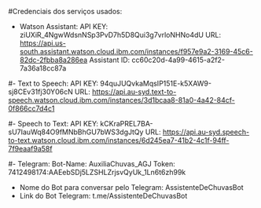 #Credenciais dos serviços usados:
- Watson Assistant:
	API KEY: ziUXiR_4NgwWdsnNSp3PvD7h5D8Qui3g7vrloNHNo4dU
	URL: https://api.us-south.assistant.watson.cloud.ibm.com/instances/f957e9a2-3169-45c6-82dc-2fbba8a286ea
	Assistant ID: cc60c20d-4a99-4615-a2f2-7a36a18cc87a

#- Text to Speech:
	API KEY: 94quJUQvkaMqsIP151E-k5XAW9-sj8CEv31fj30Y06cN
	URL: https://api.au-syd.text-to-speech.watson.cloud.ibm.com/instances/3d1bcaa8-81a0-4a42-84cf-0f866cc7d4c1

#- Speech to Text:
	API KEY: kCKraPREL7BA-sU7IauWq84O9fMNbBhGU7bWS3dgJtQy
	URL: https://api.au-syd.speech-to-text.watson.cloud.ibm.com/instances/6d245ea7-41b2-4c1f-94ff-7f9eaaf9a58f

#- Telegram:
	Bot-Name: AuxiliaChuvas_AGJ
	Token: 7412498174:AAEebSDj5LZSHLZrjsvQyUk_1Ln6t6zh99k

- Nome do Bot para conversar pelo Telegram: AssistenteDeChuvasBot
- Link do Bot Telegram: t.me/AssistenteDeChuvasBot
